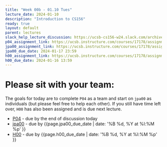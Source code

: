 ```yaml
---
title: "Week 00b - 01.10 Tues"
lecture_date: 2024-01-10
description: "Introduction to CS156"
ready: true
layout: default
parent: lectures
slack_help_lecture_discussion: https://ucsb-cs156-w24.slack.com/archives/C069ED0JD5G
p04_assignment_link: https://ucsb.instructure.com/courses/17178/assignments/192293
jpa00_assignment_link: https://ucsb.instructure.com/courses/17178/assignments/192306
jpa00_due_date: 2024-01-17 23:59
h00_assignment_link: https://ucsb.instructure.com/courses/17178/assignments/192286
h00_due_date: 2024-01-16 13:59
---
```


# Please sit with your team:

The goals for today are to complete `P04` as a team and start on `jpa00` as individuals (but please feel free to help each other). If you still have time left over, `H00` has also been assigned and is due next lecture.

* [P04]({{page.p04_assignment_link}}) - due by the end of discussion today
* [jpa00]({{page.jpa00_assignment_link}}) - due by {{page.jpa00_due_date |  date: '%B %d, %Y at %l:%M %p' }}
* [H00]({{page.h00_assignment_link}}) - due by {{page.h00_due_date |  date: '%B %d, %Y at %l:%M %p' }}

